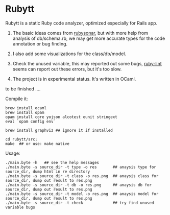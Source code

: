# Rubytt

Rubytt is a static Ruby code analyzer, optimized especially for Rails app. 

1. The basic ideas comes from [rubysonar](https://github.com/yinwang0/rubysonar), but with more help from analysis of db/schema.rb, 
we may get more accurate types for the code annotation or bug finding. 

2. I also add some visualizations for the class/db/model.

3. Check the unused variable, this may reported out some bugs, [ruby-lint](https://github.com/YorickPeterse/ruby-lint) seems can report out these errors, but it's too slow.

4. The project is in experimental status. It's written in OCaml.


to be finished ....

Compile it:

```shell
brew install ocaml 
brew install opam
opam install core yojson alcotest ounit stringext
eval `opam config env`

brew install graphviz ## ignore it if installed

cd rubytt/src;
make  ## or use: make native 
```

Usage:

```shell
./main.byte -h   ## see the help messages
./main.byte -s source_dir -t type -o res       ## anaysis type for source_dir, dump html in re directory
./main.byte -s source_dir -t class -o res.png  ## anaysis class for source_dir, dump out result to res.png
./main.byte -s source_dir -t db -o res.png     ## anaysis db for source_dir, dump out result to res.png
./main.byte -s source_dir -t model -o res.png  ## anaysis model for source_dir, dump out result to res.png
./main.byte -s source_dir -t check             ## try find unused variable bugs
```
